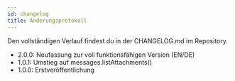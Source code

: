 ```yaml
---
id: changelog
title: Änderungsprotokoll
---
```


Den vollständigen Verlauf findest du in der CHANGELOG.md im Repository.

- 2.0.0: Neufassung zur voll funktionsfähigen Version (EN/DE)
- 1.0.1: Umstieg auf messages.listAttachments()
- 1.0.0: Erstveröffentlichung
